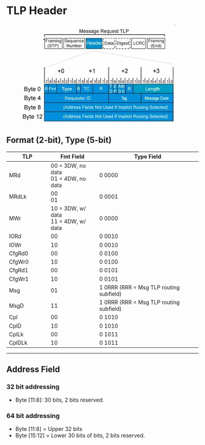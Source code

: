 # TLP Header

<figure><img src="../../.gitbook/assets/image (12).png" alt=""><figcaption></figcaption></figure>

## Format (2-bit), Type (5-bit)

<table><thead><tr><th width="134">TLP</th><th width="180.33333333333331">Fmt Field</th><th width="424">Type Field</th></tr></thead><tbody><tr><td>MRd</td><td>00 = 3DW, no data<br>01 = 4DW, no data</td><td>0 0000</td></tr><tr><td>MRdLk</td><td>00<br>01</td><td>0 0001</td></tr><tr><td>MWr</td><td>10 = 3DW, w/ data<br>11 = 4DW, w/ data</td><td>0 0000</td></tr><tr><td>IORd</td><td>00</td><td>0 0010</td></tr><tr><td>IOWr</td><td>10</td><td>0 0010</td></tr><tr><td>CfgRd0</td><td>00</td><td>0 0100</td></tr><tr><td>CfgWr0</td><td>10</td><td>0 0100</td></tr><tr><td>CfgRd1</td><td>00</td><td>0 0101</td></tr><tr><td>CfgWr1</td><td>10</td><td>0 0101</td></tr><tr><td>Msg</td><td>01</td><td>1 0RRR (RRR = Msg TLP routing subfield)</td></tr><tr><td>MsgD</td><td>11</td><td>1 0RRR (RRR = Msg TLP routing subfield)</td></tr><tr><td>Cpl</td><td>00</td><td>0 1010</td></tr><tr><td>CplD</td><td>10</td><td>0 1010</td></tr><tr><td>CplLk</td><td>00</td><td>0 1011</td></tr><tr><td>CplDLk</td><td>10</td><td>0 1011</td></tr></tbody></table>

***

## Address Field

### 32 bit addressing

* Byte \[11:8]: 30 bits, 2 bits reserved.

### 64 bit addressing

* Byte \[11:8] = Upper 32 bits
* Byte \[15:12] = Lower 30 bits of bits, 2 bits reserved.
